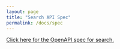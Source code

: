 ```yaml
---
layout: page
title: "Search API Spec"
permalink: /docs/spec
---
```


[Click here for the OpenAPI spec for search.](https://handoniumumumum.github.io/icanhazdoctest/swagger)